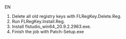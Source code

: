 EN

1. Delete all old registry keys with FLRegKey.Delete.Reg.
2. Run FLRegKey.Install.Reg.
3. Install flstudio_win64_20.9.2.2963.exe.
4. Finish the job with Patch-Setup.exe 
